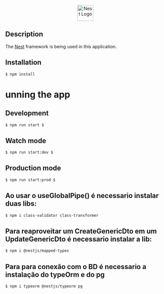 <p align="center">
  <a href="http://nestjs.com/" target="blank"><img src="https://nestjs.com/img/logo-small.svg" width="50" alt="Nest Logo" /></a>
</p>

## Description
The [Nest](https://github.com/nestjs/nest) framework is being used in this application.

## Installation
```bash
$ npm install
```
# unning the app
## Development
```bash
$ npm run start $
```

## Watch mode
```bash 
$ npm run start:dev $
```

## Production mode
```bash 
$ npm run start:prod $
```

## Ao usar o useGlobalPipe() é necessario instalar duas libs:
```bash 
$ npm i class-validator class-transformer
```

## Para reaproveitar um CreateGenericDto em um UpdateGenericDto é necessario instalar a lib:
```bash 
$ npm i @nestjs/mapped-types
```

## Para para conexão com o BD é necessario a instalação do typeOrm e do pg
```bash 
$ npm i typeorm @nestjs/typeorm pg
```